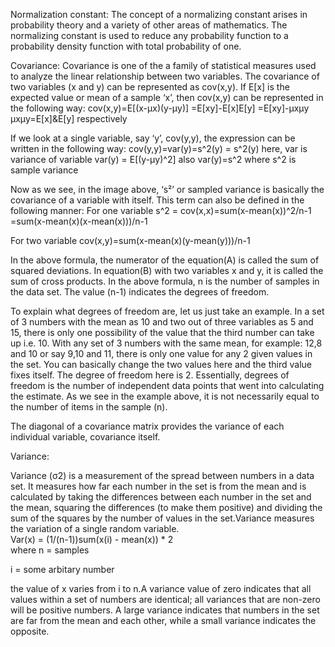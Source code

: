 
Normalization constant:
The concept of a normalizing constant arises in probability theory and a variety of other areas of mathematics. The normalizing constant is used to reduce any probability function to a probability density function with total probability of one.

Covariance:
Covariance is one of the a family of statistical measures used to analyze the linear relationship between two variables.
The covariance of two variables (x and y) can be represented as cov(x,y). If E[x] is the expected value or mean of a sample ‘x’, then cov(x,y) can be represented in the following way:
cov(x,y)=E[(x-µx)(y-µy)]
        =E[xy]-E[x]E[y]
        =E[xy]-µxµy
    µxµy=E[x]&E[y] respectively

If we look at a single variable, say ‘y’, cov(y,y), the expression can be written in the following way:
cov(y,y)=var(y)=s^2(y) = s^2(y)
here, var is variance of variable
var(y) = E[(y-µy)^2]
also var(y)=s^2
where s^2 is sample variance

Now as we see, in the image above, ‘s²’ or sampled variance is basically the covariance of a variable with itself. This term can also be defined in the following manner:
For one variable
s^2 = cov(x,x)=sum(x-mean(x))^2/n-1
              =sum(x-mean(x)(x-mean(x)))/n-1

For two variable
cov(x,y)=sum(x-mean(x)(y-mean(y)))/n-1

In the above formula, the numerator of the equation(A) is called the sum of squared deviations. In equation(B) with two variables x and y, it is called the sum of cross products. In the above formula, n is the number of samples in the data set. The value (n-1) indicates the degrees of freedom.

To explain what degrees of freedom are, let us just take an example. In a set of 3 numbers with the mean as 10 and two out of three variables as 5 and 15, there is only one possibility of the value that the third number can take up i.e. 10. With any set of 3 numbers with the same mean, for example: 12,8 and 10 or say 9,10 and 11, there is only one value for any 2 given values in the set. You can basically change the two values here and the third value fixes itself. The degree of freedom here is 2. Essentially, degrees of freedom is the number of independent data points that went into calculating the estimate. As we see in the example above, it is not necessarily equal to the number of items in the sample (n).

The  diagonal of a covariance matrix provides the variance of each individual variable, covariance itself.

Variance:

Variance (σ2) is a measurement of the spread between numbers in a data set. It measures how far each number in the set is from the mean and is calculated by taking the differences between each number in the set and the mean, squaring the differences (to make them positive) and dividing the sum of the squares by the number of values in the set.Variance measures the variation of a single random variable.       
 Var(x) = (1/(n-1))sum(x(i) - mean(x)) * 2      
   where n = samples

   i = some arbitary number

 the value of x varies from i to n.A variance value of zero indicates that all values within a set of numbers are identical; all variances that are non-zero will be positive numbers. A large variance indicates that numbers in the set are far from the mean and each other, while a small variance indicates the opposite.
